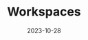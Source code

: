 ---
title: Workspaces
description: >
  A short lead description about this section page. Text here can also be **bold** or _italic_ and can even be split over multiple paragraphs.
date: 2023-10-28
weight: 6
---
